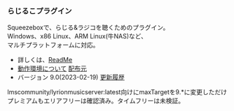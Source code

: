 ### らじるこプラグイン
  Squeezeboxで、らじる&ラジコを聴くためのプラグイン。<br>
  Windows、x86 Linux、ARM Linux(牛NAS)など、<br>
  マルチプラットフォームに対応。 

* 詳しくは、[ReadMe](https://github.com/t-yoshi/RadiRuKo-Plugin/wiki)  
* [動作環境について](https://github.com/t-yoshi/RadiRuKo-Plugin/wiki/Environment) [配布元](http://t-yoshi.github.io/RadiRuKo-Plugin/)
* バージョン 9.0(2023-02-19)  [更新履歴](https://github.com/t-yoshi/RadiRuKo-Plugin/wiki/ChangeLog)

lmscommunity/lyrionmusicserver:latest向けにmaxTargetを9.*に変更しただけ
プレミアムもエリアフリーは確認済み。タイムフリーは未検証。
